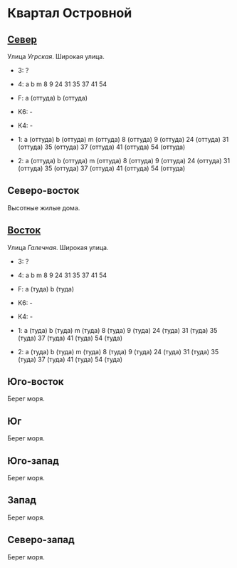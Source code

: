 # Квартал Островной

## [Север](./15530060.md)

Улица *Угрская*.
Широкая улица.

* 3:    ?
* 4:    a   b   m
        8   9   24  31  35  37  41  54
* F:    a (оттуда)  b (оттуда)

* K6:   -
* K4:   -
* 1:    a (оттуда)  b (оттуда)  m (оттуда)
        8 (оттуда)  9 (оттуда)  24 (оттуда) 31 (оттуда) 35 (оттуда) 37 (оттуда) 41 (оттуда) 54 (оттуда)
* 2:    a (оттуда)  b (оттуда)  m (оттуда)
        8 (оттуда)  9 (оттуда)  24 (оттуда) 31 (оттуда) 35 (оттуда) 37 (оттуда) 41 (оттуда) 54 (оттуда)

## Северо-восток

Высотные жилые дома.

## [Восток](./15540070.md)

Улица *Галечная*.
Широкая улица.

* 3:    ?
* 4:    a   b   m
        8   9   24  31  35  37  41  54
* F:    a (туда)    b (туда)

* K6:   -
* K4:   -
* 1:    a (туда)    b (туда)    m (туда)
        8 (туда)    9 (туда)    24 (туда)   31 (туда)   35 (туда)   37 (туда)   41 (туда)   54 (туда)
* 2:    a (туда)    b (туда)    m (туда)
        8 (туда)    9 (туда)    24 (туда)   31 (туда)   35 (туда)   37 (туда)   41 (туда)   54 (туда)

## Юго-восток

Берег моря.

## Юг

Берег моря.

## Юго-запад

Берег моря.

## Запад

Берег моря.

## Северо-запад

Берег моря.
